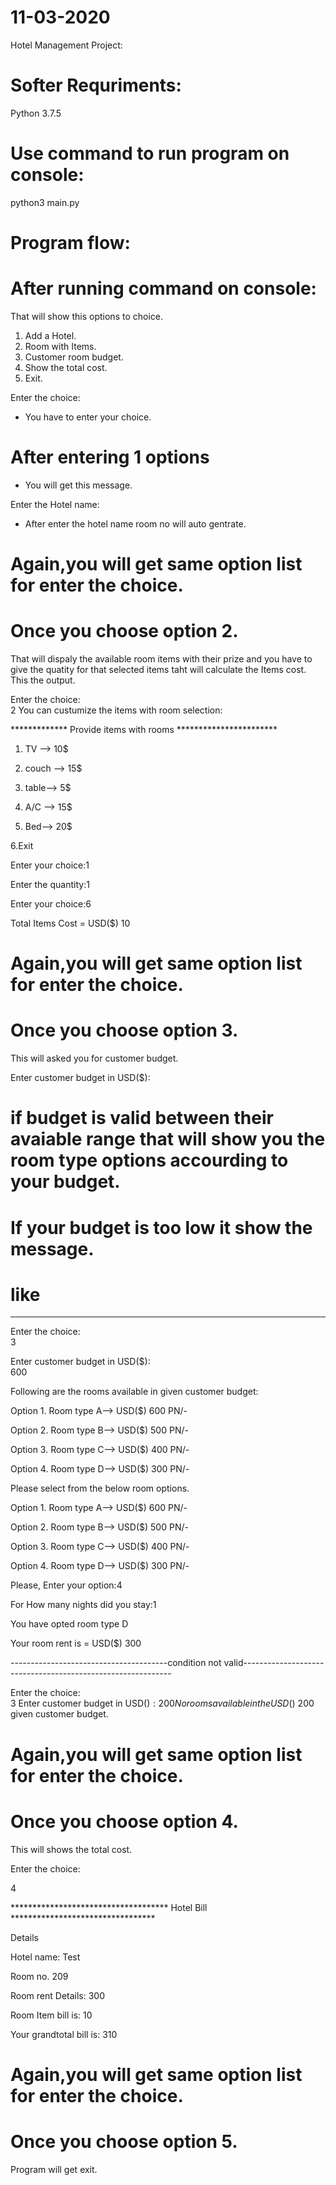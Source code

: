 # 11-03-2020
Hotel Management Project:

# Softer Requriments:
Python 3.7.5

# Use command to run program on console:

python3 main.py  

# Program flow:

# After running command on console:
That will show this options to choice.

1. Add a Hotel.  
2. Room with Items.  
3. Customer room budget.  
4. Show the total cost.  
5. Exit.  

Enter the choice:

- You have to enter your choice.
# After entering 1 options

- You will get this message.

Enter the Hotel name:

- After enter the hotel name room no will auto gentrate.

# Again,you will get same option list for enter the choice.
# Once you choose option 2.

That will dispaly the available room items with their prize and you have to give the quatity for that selected items taht will calculate the Items cost.
This the output.

Enter the choice:  
2
You can custumize the items with room selection:

************* Provide items with rooms ***********************

1. TV --> 10$

2. couch --> 15$

3. table--> 5$

4. A/C --> 15$

5. Bed--> 20$

6.Exit

Enter your choice:1

Enter the quantity:1

Enter your choice:6

Total Items Cost = USD($) 10  

# Again,you will get same option list for enter the choice.
# Once you choose option 3.

This will asked you for customer budget.

Enter customer budget in USD($):  

# if budget is valid between their avaiable range that will show you the room type options accourding to your budget.
# If your budget is too low it show the message.
# like
-----------------------------------------------------------------------------------------------------------
Enter the choice:  
3
  
Enter customer budget in USD($):  
600

Following are the rooms available in given customer budget:

Option 1. Room type A--> USD($) 600 PN/-

Option 2. Room type B--> USD($) 500 PN/-

Option 3. Room type C--> USD($) 400 PN/-

Option 4. Room type D--> USD($) 300 PN/-

Please select from the below room options.

Option 1. Room type A--> USD($) 600 PN/-

Option 2. Room type B--> USD($) 500 PN/-

Option 3. Room type C--> USD($) 400 PN/-

Option 4. Room type D--> USD($) 300 PN/-


Please, Enter your option:4

For How many nights did you stay:1

You have opted room type D

Your room rent is = USD($) 300  

---------------------------------------condition not valid------------------------------------------------------------

Enter the choice:  
3
Enter customer budget in USD($):  
200
No rooms available in the USD($) 200 given customer budget.

# Again,you will get same option list for enter the choice.
# Once you choose option 4.

This will shows the total cost.

Enter the choice:  

4

************************************ Hotel Bill *********************************

Details

Hotel name: Test

Room no. 209

Room rent Details: 300

Room Item bill is: 10

Your grandtotal bill is: 310  

# Again,you will get same option list for enter the choice.
# Once you choose option 5.

Program will get exit.
